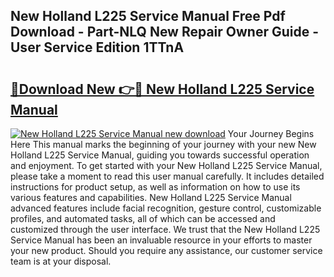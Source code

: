 ## New Holland L225 Service Manual Free Pdf Download - Part-NLQ New Repair Owner Guide - User Service Edition 1TTnA

# <h2><a href="http://bc94618.oget.top/?id=New+Holland+L225+Service+Manual">🔗Download New 👉🔴 New Holland L225 Service Manual</a></h2>

[![New Holland L225 Service Manual new download](https://i.imgur.com/5g1atiW.png)](http://bc94618.oget.top/?id=New+Holland+L225+Service+Manual)
Your Journey Begins Here This manual marks the beginning of your journey with your new New Holland L225 Service Manual, guiding you towards successful operation and enjoyment. To get started with your New Holland L225 Service Manual, please take a moment to read this user manual carefully. It includes detailed instructions for product setup, as well as information on how to use its various features and capabilities. New Holland L225 Service Manual advanced features include facial recognition, gesture control, customizable profiles, and automated tasks, all of which can be accessed and customized through the user interface. We trust that the New Holland L225 Service Manual has been an invaluable resource in your efforts to master your new product. Should you require any assistance, our customer service team is at your disposal.
